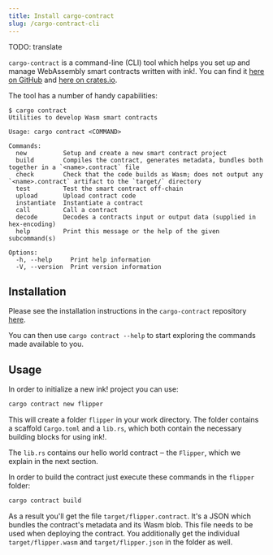 ```yaml
---
title: Install cargo-contract
slug: /cargo-contract-cli
---
```


TODO: translate

`cargo-contract` is a command-line (CLI) tool which helps you set up and manage
WebAssembly smart contracts written with ink!.
You can find it [here on GitHub](https://github.com/paritytech/cargo-contract)
and [here on crates.io](https://crates.io/crates/cargo-contract).

The tool has a number of handy capabilities:

```
$ cargo contract       
Utilities to develop Wasm smart contracts

Usage: cargo contract <COMMAND>

Commands:
  new          Setup and create a new smart contract project
  build        Compiles the contract, generates metadata, bundles both together in a `<name>.contract` file
  check        Check that the code builds as Wasm; does not output any `<name>.contract` artifact to the `target/` directory
  test         Test the smart contract off-chain
  upload       Upload contract code
  instantiate  Instantiate a contract
  call         Call a contract
  decode       Decodes a contracts input or output data (supplied in hex-encoding)
  help         Print this message or the help of the given subcommand(s)

Options:
  -h, --help     Print help information
  -V, --version  Print version information
```

## Installation

Please see the installation instructions in the `cargo-contract` repository [here](https://github.com/paritytech/cargo-contract#installation).

You can then use `cargo contract --help` to start exploring the commands made available to you.

## Usage

In order to initialize a new ink! project you can use:

```bash
cargo contract new flipper
```

This will create a folder `flipper` in your work directory.
The folder contains a scaffold `Cargo.toml` and a `lib.rs`, which both contain the necessary building blocks for using ink!.

The `lib.rs` contains our hello world contract ‒ the `Flipper`, which we explain in the next section.

In order to build the contract just execute these commands in the `flipper` folder:

```bash
cargo contract build
```

As a result you'll get the file `target/flipper.contract`. It's a JSON which bundles the contract's
metadata and its Wasm blob. This file needs to be used when deploying the contract.
You additionally get the individual `target/flipper.wasm` and `target/flipper.json` in the folder as well.

